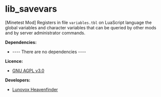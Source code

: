 # lib_savevars

[Minetest Mod] Registers in file ````variables.tbl```` on LuaScript language the global variables and character variables that can be queried by other mods and by server administrator commands.

**Dependencies:**
 * ---- There are no dependencies ----

**Licence:**
 * [GNU AGPL v3.0](https://github.com/Lunovox/lib_savevars/blob/master/LICENSE)

**Developers:**
 * [Lunovox Heavenfinder](https://libreplanet.org/wiki/User:Lunovox)
